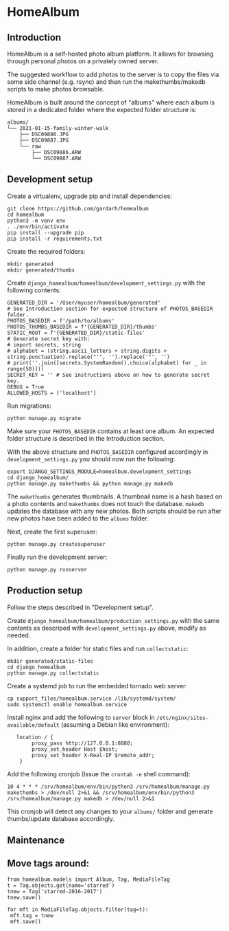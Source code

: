 HomeAlbum
=========

Introduction
------------
HomeAlbum is a self-hosted photo album platform. It allows for browsing through
personal photos on a privately owned server.

The suggested workflow to add photos to the server is to copy the files via some
side channel (e.g. rsync) and then run the makethumbs/makedb scripts to make
photos browsable.

HomeAlbum is built around the concept of "albums" where each album is stored in
a dedicated folder where the expected folder structure is:

```
albums/
└── 2021-01-15-family-winter-walk
    ├── DSC09886.JPG
    ├── DSC09887.JPG
    └── raw
        ├── DSC09886.ARW
        └── DSC09887.ARW
```

Development setup
-----------------
Create a virtualenv, upgrade pip and install dependencies:

```
git clone https://github.com/gardarh/homealbum
cd homealbum
python3 -m venv env
. ./env/bin/activate
pip install --upgrade pip
pip install -r requirements.txt
```

Create the required folders:

```
mkdir generated
mkdir generated/thumbs
```

Create `django_homealbum/homealbum/development_settings.py` with the following
contents:

```
GENERATED_DIR = '/User/myuser/homealbum/generated'
# See Introduction section for expected structure of PHOTOS_BASEDIR folder.
PHOTOS_BASEDIR = f'/path/to/albums'
PHOTOS_THUMBS_BASEDIR = f'{GENERATED_DIR}/thumbs'
STATIC_ROOT = f'{GENERATED_DIR}/static-files'
# Generate secret key with:
# import secrets, string
# alphabet = (string.ascii_letters + string.digits + string.punctuation).replace("'", '').replace('"', '')
# print(''.join([secrets.SystemRandom().choice(alphabet) for _ in range(50)]))
SECRET_KEY = '' # See instructions above on how to generate secret key.
DEBUG = True
ALLOWED_HOSTS = ['localhost']
```

Run migrations:

```
python manage.py migrate
```

Make sure your `PHOTOS_BASEDIR` contains at least one album. An expected folder
structure is described in the Introduction section.

With the above structure and `PHOTOS_BASEDIR` configured accordingly in
`development_settings.py` you should now run the following:

```
export DJANGO_SETTINGS_MODULE=homealbum.development_settings
cd django_homealbum/
python manage.py makethumbs && python manage.py makedb
```

The `makethumbs` generates thumbnails. A thumbnail name is a hash based on a
photo contents and `makethumbs` does not touch the database. `makedb` updates
the database with any new photos. Both scripts should be run after new photos
have been added to the `albums` folder.

Next, create the first superuser:

```
python manage.py createsuperuser
```

Finally run the development server:

```
python manage.py runserver
```

Production setup
----------------

Follow the steps described in "Development setup".

Create `django_homealbum/homealbum/production_settings.py` with the same
contents as descriped with `development_settings.py` above, modify as needed.

In addition, create a folder for static files and run `collectstatic`:

```
mkdir generated/static-files
cd django_homealbum
python manage.py collectstatic
```

Create a systemd job to run the embedded tornado web server:

```
cp support_files/homealbum.service /lib/systemd/system/
sudo systemctl enable homealbum.service
```

Install nginx and add the following to `server` block in
`/etc/nginx/sites-available/default` (assuming a Debian
like environment):

```
   location / {
        proxy_pass http://127.0.0.1:8080;
        proxy_set_header Host $host;
        proxy_set_header X-Real-IP $remote_addr;
    }

```

Add the following cronjob (Issue the `crontab -e` shell command):

```
10 4 * * * /srv/homealbum/env/bin/python3 /srv/homealbum/manage.py makethumbs > /dev/null 2>&1 && /srv/homealbum/env/bin/python3 /srv/homealbum/manage.py makedb > /dev/null 2>&1
```

This cronjob will detect any changes to your `albums/` folder and generate
thumbs/update database accordingly.

Maintenance
-----------

Move tags around:
---------
```
from homealbum.models import Album, Tag, MediaFileTag
t = Tag.objects.get(name='starred')
tnew = Tag('starred-2016-2017')
tnew.save()

for mft in MediaFileTag.objects.filter(tag=t):
 mft.tag = tnew
 mft.save()
```